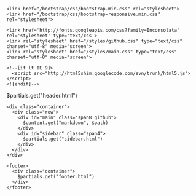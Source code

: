 <!DOCTYPE html PUBLIC "-//W3C//DTD HTML 4.01//EN"
        "http://www.w3.org/TR/html4/strict.dtd">

<html lang="en">
<head>
    <meta http-equiv="Content-Type" content="text/html; charset=utf-8">
    <meta charset="utf-8">
    <title>Micro: $!{Tools.PathUtilities.extractName("$path")} </title>
    <meta name="viewport" content="width=device-width, initial-scale=1.0">
    <meta name="author" content="Florin T.PATRASCU">
    <meta http-equiv="X-UA-Compatible" content="IE=edge,chrome=1" >    

    <link href="/bootstrap/css/bootstrap.min.css" rel="stylesheet">
    <link href="/bootstrap/css/bootstrap-responsive.min.css" rel="stylesheet">
    
    <link href='http://fonts.googleapis.com/css?family=Inconsolata' rel='stylesheet' type='text/css'>
    <link rel="stylesheet" href="/styles/github.css" type="text/css" charset="utf-8" media="screen">
    <link rel="stylesheet" href="/styles/main.css" type="text/css" charset="utf-8" media="screen">

    <!--[if lt IE 9]>
      <script src="http://html5shim.googlecode.com/svn/trunk/html5.js"></script>
    <![endif]-->

</head>

<body>
    <div class="navbar navbar-static-top">
      <div class="navbar-inner">
        <div class="container">
          $partials.get("header.html")
        </div>
      </div>
    </div>

    <div class="container">
      <div class="row">
        <div id="main" class="span8 github">
          $content.get("markdown", $path)
        </div>
        <div id="sidebar" class="span4">
          $partials.get("sidebar.html")
        </div>
      </div>
    </div>
    
    <footer>
      <div class="container">
        $partials.get("footer.html")
      </div>
    </footer>
</body>
</html>
